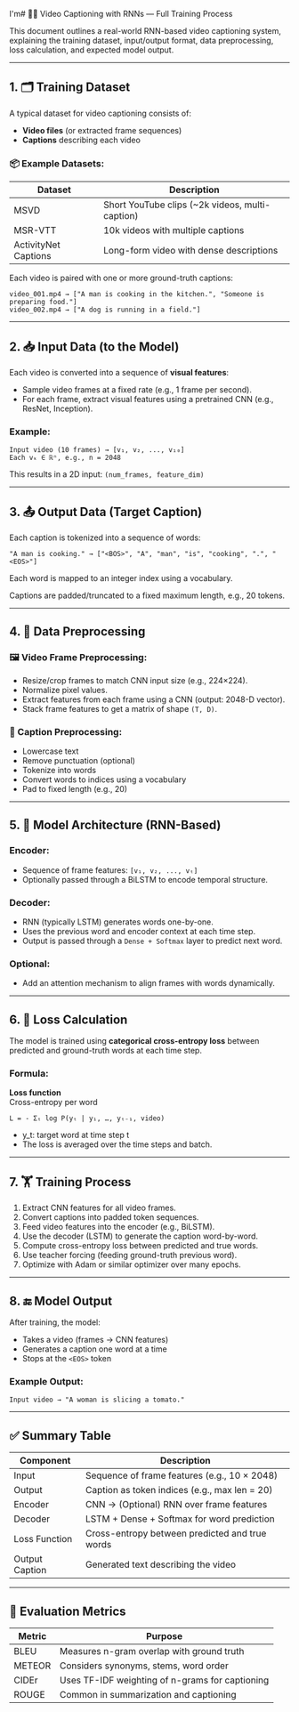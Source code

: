 I'm# 🎥📝 Video Captioning with RNNs — Full Training Process

This document outlines a real-world RNN-based video captioning system, explaining the training dataset, input/output format, data preprocessing, loss calculation, and expected model output.

---

## 1. 🗂️ Training Dataset

A typical dataset for video captioning consists of:
- **Video files** (or extracted frame sequences)
- **Captions** describing each video

### 📦 Example Datasets:
| Dataset      | Description                                 |
|--------------|---------------------------------------------|
| MSVD         | Short YouTube clips (~2k videos, multi-caption) |
| MSR-VTT      | 10k videos with multiple captions           |
| ActivityNet Captions | Long-form video with dense descriptions |

Each video is paired with one or more ground-truth captions:
```
video_001.mp4 → ["A man is cooking in the kitchen.", "Someone is preparing food."]
video_002.mp4 → ["A dog is running in a field."]
```

---

## 2. 📥 Input Data (to the Model)

Each video is converted into a sequence of **visual features**:

- Sample video frames at a fixed rate (e.g., 1 frame per second).
- For each frame, extract visual features using a pretrained CNN (e.g., ResNet, Inception).

### Example:
```
Input video (10 frames) → [v₁, v₂, ..., v₁₀]
Each vₖ ∈ ℝⁿ, e.g., n = 2048
```

This results in a 2D input: `(num_frames, feature_dim)`

---

## 3. 📤 Output Data (Target Caption)

Each caption is tokenized into a sequence of words:

```
"A man is cooking." → ["<BOS>", "A", "man", "is", "cooking", ".", "<EOS>"]
```

Each word is mapped to an integer index using a vocabulary.

Captions are padded/truncated to a fixed maximum length, e.g., 20 tokens.

---

## 4. 🧹 Data Preprocessing

### 🖼️ Video Frame Preprocessing:
- Resize/crop frames to match CNN input size (e.g., 224×224).
- Normalize pixel values.
- Extract features from each frame using a CNN (output: 2048-D vector).
- Stack frame features to get a matrix of shape `(T, D)`.

### 📝 Caption Preprocessing:
- Lowercase text
- Remove punctuation (optional)
- Tokenize into words
- Convert words to indices using a vocabulary
- Pad to fixed length (e.g., 20)

---

## 5. 🧠 Model Architecture (RNN-Based)

### Encoder:
- Sequence of frame features: `[v₁, v₂, ..., vₜ]`
- Optionally passed through a BiLSTM to encode temporal structure.

### Decoder:
- RNN (typically LSTM) generates words one-by-one.
- Uses the previous word and encoder context at each time step.
- Output is passed through a `Dense + Softmax` layer to predict next word.

### Optional:
- Add an attention mechanism to align frames with words dynamically.

---

## 6. 🧮 Loss Calculation

The model is trained using **categorical cross-entropy loss** between predicted and ground-truth words at each time step.

### Formula:
**Loss function**  
Cross-entropy per word
```
L = - Σₜ log P(yₜ | y₁, …, yₜ₋₁, video)
```

- y_t: target word at time step t
- The loss is averaged over the time steps and batch.

---

## 7. 🏋️ Training Process

1. Extract CNN features for all video frames.
2. Convert captions into padded token sequences.
3. Feed video features into the encoder (e.g., BiLSTM).
4. Use the decoder (LSTM) to generate the caption word-by-word.
5. Compute cross-entropy loss between predicted and true words.
6. Use teacher forcing (feeding ground-truth previous word).
7. Optimize with Adam or similar optimizer over many epochs.

---

## 8. 🔚 Model Output

After training, the model:
- Takes a video (frames → CNN features)
- Generates a caption one word at a time
- Stops at the `<EOS>` token

### Example Output:
```
Input video → "A woman is slicing a tomato."
```

---

## ✅ Summary Table

| Component        | Description                                        |
|------------------|----------------------------------------------------|
| Input            | Sequence of frame features (e.g., 10 × 2048)       |
| Output           | Caption as token indices (e.g., max len = 20)      |
| Encoder          | CNN → (Optional) RNN over frame features           |
| Decoder          | LSTM + Dense + Softmax for word prediction         |
| Loss Function    | Cross-entropy between predicted and true words     |
| Output Caption   | Generated text describing the video                |

---

## 🧪 Evaluation Metrics

| Metric   | Purpose                                          |
|----------|--------------------------------------------------|
| BLEU     | Measures n-gram overlap with ground truth        |
| METEOR   | Considers synonyms, stems, word order            |
| CIDEr    | Uses TF-IDF weighting of n-grams for captioning  |
| ROUGE    | Common in summarization and captioning           |
